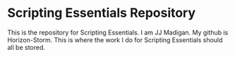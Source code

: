 # Scripting Essentials Repository
This is the repository for Scripting Essentials. I am JJ Madigan. My github is Horizon-Storm. This is where the work I do for Scripting Essentials should all be stored.
